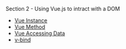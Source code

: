 Section 2 - Using Vue.js to intract with a DOM

* [Vue Instance](https://github.com/robsonoduarte/learn-vue/blob/master/vuejs-2-curse/section-02-vuejs-dom/template-v1.html#L12-L17)
* [Vue Method](https://github.com/robsonoduarte/learn-vue/blob/master/vuejs-2-curse/section-02-vuejs-dom/template-v2.html#L20-L23)
* [Vue Accessing Data](https://github.com/robsonoduarte/learn-vue/blob/master/vuejs-2-curse/section-02-vuejs-dom/template-v3.html#L20)
* [v-bind](https://github.com/robsonoduarte/learn-vue/blob/master/vuejs-2-curse/section-02-vuejs-dom/template-v4.html#L10)
